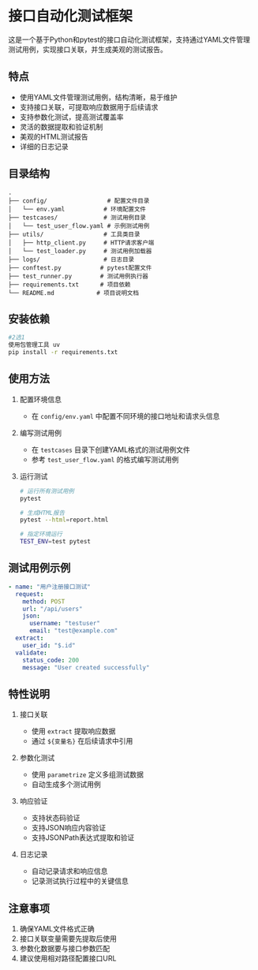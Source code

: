 # 接口自动化测试框架

这是一个基于Python和pytest的接口自动化测试框架，支持通过YAML文件管理测试用例，实现接口关联，并生成美观的测试报告。

## 特点

- 使用YAML文件管理测试用例，结构清晰，易于维护
- 支持接口关联，可提取响应数据用于后续请求
- 支持参数化测试，提高测试覆盖率
- 灵活的数据提取和验证机制
- 美观的HTML测试报告
- 详细的日志记录

## 目录结构

```
.
├── config/                 # 配置文件目录
│   └── env.yaml           # 环境配置文件
├── testcases/             # 测试用例目录
│   └── test_user_flow.yaml # 示例测试用例
├── utils/                 # 工具类目录
│   ├── http_client.py     # HTTP请求客户端
│   └── test_loader.py     # 测试用例加载器
├── logs/                  # 日志目录
├── conftest.py           # pytest配置文件
├── test_runner.py        # 测试用例执行器
├── requirements.txt      # 项目依赖
└── README.md            # 项目说明文档

```

## 安装依赖

```bash
#2选1
使用包管理工具 uv 
pip install -r requirements.txt
```

## 使用方法

1. 配置环境信息
   - 在 `config/env.yaml` 中配置不同环境的接口地址和请求头信息

2. 编写测试用例
   - 在 `testcases` 目录下创建YAML格式的测试用例文件
   - 参考 `test_user_flow.yaml` 的格式编写测试用例

3. 运行测试
   ```bash
   # 运行所有测试用例
   pytest

   # 生成HTML报告
   pytest --html=report.html

   # 指定环境运行
   TEST_ENV=test pytest
   ```

## 测试用例示例

```yaml
- name: "用户注册接口测试"
  request:
    method: POST
    url: "/api/users"
    json:
      username: "testuser"
      email: "test@example.com"
  extract:
    user_id: "$.id"
  validate:
    status_code: 200
    message: "User created successfully"
```

## 特性说明

1. 接口关联
   - 使用 `extract` 提取响应数据
   - 通过 `${变量名}` 在后续请求中引用

2. 参数化测试
   - 使用 `parametrize` 定义多组测试数据
   - 自动生成多个测试用例

3. 响应验证
   - 支持状态码验证
   - 支持JSON响应内容验证
   - 支持JSONPath表达式提取和验证

4. 日志记录
   - 自动记录请求和响应信息
   - 记录测试执行过程中的关键信息

## 注意事项

1. 确保YAML文件格式正确
2. 接口关联变量需要先提取后使用
3. 参数化数据要与接口参数匹配
4. 建议使用相对路径配置接口URL
